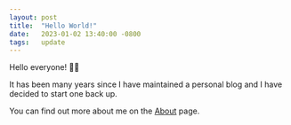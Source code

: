 ```yaml
---
layout: post
title:  "Hello World!"
date:   2023-01-02 13:40:00 -0800
tags:   update
---
```


Hello everyone! 👋🏼

It has been many years since I have maintained a personal blog and I have decided to start one back up.

You can find out more about me on the [About](/about) page.

<!--more-->
